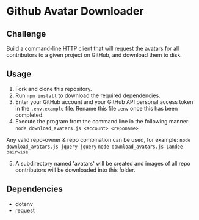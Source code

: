 # Github Avatar Downloader

## Challenge
Build a command-line HTTP client that will request the avatars for all contributors to a given project on GitHub, and download them to disk.

## Usage
1. Fork and clone this repository.
2. Run `npm install` to download the required dependencies.
3. Enter your GitHub account and your GitHub API personal access token in the `.env.example` file. Rename this file `.env` once this has been completed.
4. Execute the program from the command line in the following manner:
`node download_avatars.js <account> <reponame>`

Any valid repo-owner & repo combination can be used, for example:
`node download_avatars.js jquery jquery`
`node download_avatars.js 1andee pairwise`

5. A subdirectory named 'avatars' will be created and images of all repo contributors will be downloaded into this folder.

## Dependencies
- dotenv
- request
